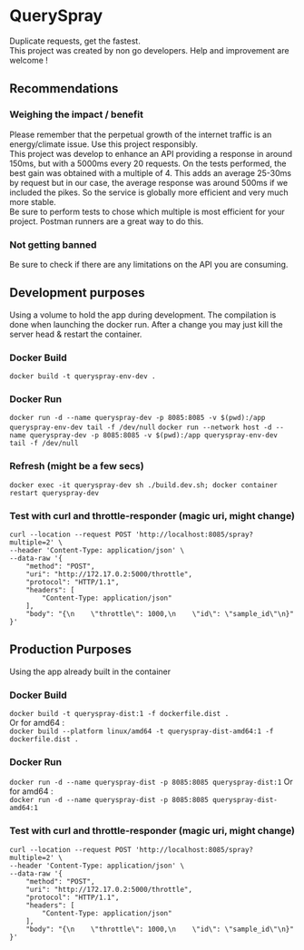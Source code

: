 # QuerySpray
 Duplicate requests, get the fastest.    
 This project was created by non go developers. Help and improvement are welcome !
  

 ## Recommendations
### Weighing the impact / benefit
Please remember that the perpetual growth of the internet traffic is an energy/climate issue. Use this project responsibly.  
This project was develop to enhance an API providing a response in around 150ms, but with a 5000ms every 20 requests. On the tests performed, the best gain was obtained with a multiple of 4. This adds an average 25-30ms by request but in our case, the average response was around 500ms if we included the pikes. So the service is globally more efficient and very much more stable.  
Be sure to perform tests to chose which multiple is most efficient for your project. Postman runners are a great way to do this.
  
### Not getting banned
Be sure to check if there are any limitations on the API you are consuming.
  
## Development purposes
Using a volume to hold the app during development. The compilation is done when launching the docker run.
After a change you may just kill the server head & restart the container. 

### Docker Build
```docker build -t queryspray-env-dev .```
  
### Docker Run
<!-- The -d & tail will keep the container running -->
```docker run -d --name queryspray-dev -p 8085:8085 -v $(pwd):/app queryspray-env-dev tail -f /dev/null```
```docker run --network host -d --name queryspray-dev -p 8085:8085 -v $(pwd):/app queryspray-env-dev tail -f /dev/null```
  

### Refresh (might be a few secs)
```docker exec -it queryspray-dev sh ./build.dev.sh; docker container restart queryspray-dev```
  

### Test with curl and throttle-responder (magic uri, might change)
```
curl --location --request POST 'http://localhost:8085/spray?multiple=2' \
--header 'Content-Type: application/json' \
--data-raw '{
    "method": "POST",
    "uri": "http://172.17.0.2:5000/throttle",
    "protocol": "HTTP/1.1",
    "headers": [
        "Content-Type: application/json"
    ],
    "body": "{\n    \"throttle\": 1000,\n    \"id\": \"sample_id\"\n}"
}'
```
  

## Production Purposes
Using the app already built in the container


### Docker Build
```docker build -t queryspray-dist:1 -f dockerfile.dist .```  
Or for amd64 :  
```docker build --platform linux/amd64 -t queryspray-dist-amd64:1 -f dockerfile.dist .```

### Docker Run
```docker run -d --name queryspray-dist -p 8085:8085 queryspray-dist:1```
Or for amd64 :  
```docker run -d --name queryspray-dist -p 8085:8085 queryspray-dist-amd64:1```


### Test with curl and throttle-responder (magic uri, might change)
```
curl --location --request POST 'http://localhost:8085/spray?multiple=2' \
--header 'Content-Type: application/json' \
--data-raw '{
    "method": "POST",
    "uri": "http://172.17.0.2:5000/throttle",
    "protocol": "HTTP/1.1",
    "headers": [
        "Content-Type: application/json"
    ],
    "body": "{\n    \"throttle\": 1000,\n    \"id\": \"sample_id\"\n}"
}'
```